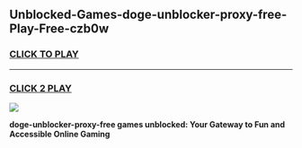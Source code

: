 
## Unblocked-Games-doge-unblocker-proxy-free-Play-Free-czb0w
<h3>
<a href="https://premium76.site?title=doge-unblocker-proxy-free&ref=23A">CLICK TO PLAY</a></h3>
<hr>

<h3>
<a href="https://premium76.site?title=doge-unblocker-proxy-free&ref=23A">CLICK 2 PLAY</a>
  
</h3>

<a href="https://premium76.site?title=doge-unblocker-proxy-free&ref=23A"><img src="https://clearcache.store/games.png"></a>


**doge-unblocker-proxy-free games unblocked: Your Gateway to Fun and Accessible Online Gaming**
